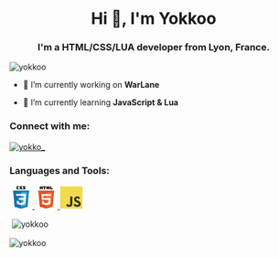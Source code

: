 <h1 align="center">Hi 👋, I'm Yokkoo</h1>
<h3 align="center">I'm a HTML/CSS/LUA developer from Lyon, France.</h3>

<p align="left"> <img src="https://komarev.com/ghpvc/?username=yokkoo&label=Profile%20views&color=0e75b6&style=flat" alt="yokkoo" /> </p>

- 🔭 I’m currently working on **WarLane**

- 🌱 I’m currently learning **JavaScript & Lua**

<h3 align="left">Connect with me:</h3>
<p align="left">
<a href="https://www.youtube.com/c/yokko_" target="blank"><img align="center" src="https://raw.githubusercontent.com/rahuldkjain/github-profile-readme-generator/master/src/images/icons/Social/youtube.svg" alt="yokko_" height="30" width="40" /></a>
</p>

<h3 align="left">Languages and Tools:</h3>
<p align="left"> <a href="https://www.w3schools.com/css/" target="_blank" rel="noreferrer"> <img src="https://raw.githubusercontent.com/devicons/devicon/master/icons/css3/css3-original-wordmark.svg" alt="css3" width="40" height="40"/> </a> <a href="https://www.w3.org/html/" target="_blank" rel="noreferrer"> <img src="https://raw.githubusercontent.com/devicons/devicon/master/icons/html5/html5-original-wordmark.svg" alt="html5" width="40" height="40"/> </a> <a href="https://developer.mozilla.org/en-US/docs/Web/JavaScript" target="_blank" rel="noreferrer"> <img src="https://raw.githubusercontent.com/devicons/devicon/master/icons/javascript/javascript-original.svg" alt="javascript" width="40" height="40"/> </a> </p>

<p>&nbsp;<img align="center" src="https://github-readme-stats.vercel.app/api?username=yokkoo&show_icons=true&locale=en" alt="yokkoo" /></p>

<p><img align="center" src="https://github-readme-streak-stats.herokuapp.com/?user=yokkoo&" alt="yokkoo" /></p>
